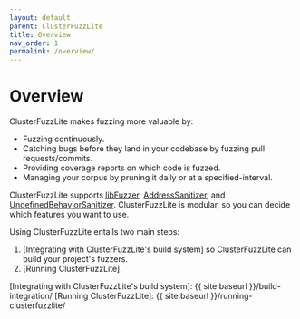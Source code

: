```yaml
---
layout: default
parent: ClusterFuzzLite
title: Overview
nav_order: 1
permalink: /overview/
---
```


# Overview

ClusterFuzzLite makes fuzzing more valuable by:
* Fuzzing continuously.
* Catching bugs before they land in your codebase by fuzzing pull
  requests/commits.
* Providing coverage reports on which code is fuzzed.
* Managing your corpus by pruning it daily or at a specified-interval.

ClusterFuzzLite supports [libFuzzer], [AddressSanitizer], and
[UndefinedBehaviorSanitizer]. ClusterFuzzLite is modular, so you can decide which features you want to use.

Using ClusterFuzzLite entails two main steps:
1. [Integrating with ClusterFuzzLite's build system] so ClusterFuzzLite can
   build your project's fuzzers.
2. [Running ClusterFuzzLite].

[libFuzzer]: https://libfuzzer.info
[AddressSanitizer]: https://clang.llvm.org/docs/AddressSanitizer.html
[UndefinedBehaviorSanitizer]: https://clang.llvm.org/docs/UndefinedBehaviorSanitizer.html
[Integrating with ClusterFuzzLite's build system]: {{ site.baseurl }}/build-integration/
[Running ClusterFuzzLite]: {{ site.baseurl }}/running-clusterfuzzlite/
